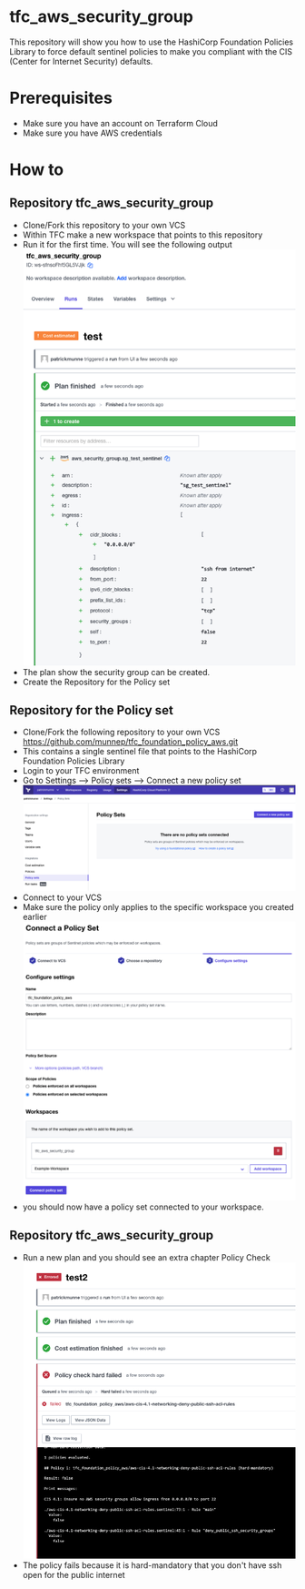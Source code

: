 # tfc_aws_security_group

This repository will show you how to use the HashiCorp Foundation Policies Library to force default sentinel policies to make you compliant with the CIS (Center for Internet Security) defaults.

# Prerequisites 

- Make sure you have an account on Terraform Cloud
- Make sure you have AWS credentials

# How to

## Repository tfc_aws_security_group

- Clone/Fork this repository to your own VCS
- Within TFC make a new workspace that points to this repository  
- Run it for the first time. You will see the following output     
![](media/2022-03-11-14-57-18.png)  
- The plan show the security group can be created.
- Create the Repository for the Policy set

## Repository for the Policy set

- Clone/Fork the following repository to your own VCS
https://github.com/munnep/tfc_foundation_policy_aws.git
- This contains a single sentinel file that points to the HashiCorp Foundation Policies Library
- Login to your TFC environment
- Go to Settings --> Policy sets --> Connect a new policy set  
![](media/2022-03-11-14-39-57.png)  
- Connect to your VCS
- Make sure the policy only applies to the specific workspace you created earlier  
![](media/2022-03-11-14-51-25.png)  
- you should now have a policy set connected to your workspace. 

## Repository tfc_aws_security_group

- Run a new plan and you should see an extra chapter Policy Check  
![](media/2022-03-11-15-02-10.png)  
- The policy fails because it is hard-mandatory that you don't have ssh open for the public internet